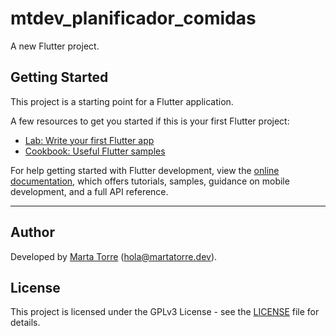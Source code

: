 # mtdev_planificador_comidas

A new Flutter project.

## Getting Started

This project is a starting point for a Flutter application.

A few resources to get you started if this is your first Flutter project:
- [Lab: Write your first Flutter app](https://docs.flutter.dev/get-started/codelab)
- [Cookbook: Useful Flutter samples](https://docs.flutter.dev/cookbook)

For help getting started with Flutter development, view the
[online documentation](https://docs.flutter.dev/), which offers tutorials,
samples, guidance on mobile development, and a full API reference.

---

## Author
Developed by [Marta Torre](https://martatorre.dev) (<hola@martatorre.dev>).

## License
This project is licensed under the GPLv3 License - see the [LICENSE](LICENSE) file for details.


